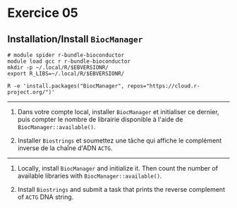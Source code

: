 # Exercice 05

## Installation/Install `BiocManager`

```
# module spider r-bundle-bioconductor
module load gcc r r-bundle-bioconductor
mkdir -p ~/.local/R/$EBVERSIONR/
export R_LIBS=~/.local/R/$EBVERSIONR/

R -e 'install.packages("BiocManager", repos="https://cloud.r-project.org/")'
```

--- 

1. Dans votre compte local, installer `BiocManager` et initialiser ce dernier, puis compter le nombre de librairie disponible à l'aide de `BiocManager::available()`.

2. Installer `Biostrings` et soumettez une tâche qui affiche le complément inverse de la chaîne d'ADN `ACTG`.
---

1. Locally, install `BiocManager` and initialize it. Then count the number of available libraries with `BiocManager::available()`.

2. Install `Biostrings` and submit a task that prints the reverse complement of `ACTG` DNA string.
